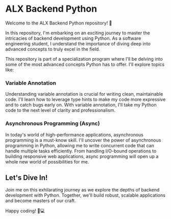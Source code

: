 # ALX Backend Python

Welcome to the ALX Backend Python repository! 🚀

In this repository, I'm embarking on an exciting journey to master the intricacies of backend development using Python. As a software engineering student, I understand the importance of diving deep into advanced concepts to truly excel in the field.

This repository is part of a specialization program where I'll be delving into some of the most advanced concepts Python has to offer. I'll explore topics like:

### Variable Annotation
Understanding variable annotation is crucial for writing clean, maintainable code. I'll learn how to leverage type hints to make my code more expressive and to catch bugs early on. With variable annotation, I'll take my Python code to the next level of clarity and professionalism.

### Asynchronous Programming (Async)
In today's world of high-performance applications, asynchronous programming is a must-know skill. I'll uncover the power of asynchronous programming in Python, allowing me to write concurrent code that can handle multiple tasks efficiently. From handling I/O-bound operations to building responsive web applications, async programming will open up a whole new world of possibilities for me.

## Let's Dive In!

Join me on this exhilarating journey as we explore the depths of backend development with Python. Together, we'll build robust, scalable applications and become masters of our craft.

Happy coding! 🐍💻

